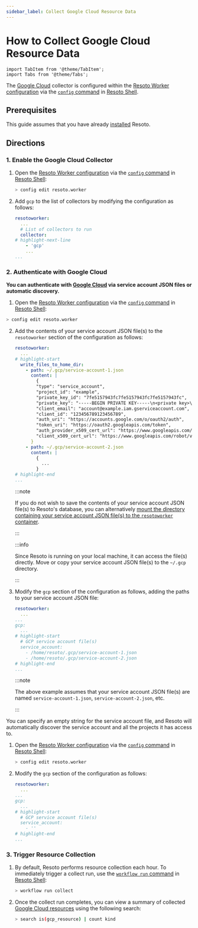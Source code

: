 ```yaml
---
sidebar_label: Collect Google Cloud Resource Data
---
```


# How to Collect Google Cloud Resource Data

```mdx-code-block
import TabItem from '@theme/TabItem';
import Tabs from '@theme/Tabs';
```

The [Google Cloud](../../reference/unified-data-model/gcp.md) collector is configured within the [Resoto Worker configuration](../../reference/configuration/index.md) via the [`config` command](../../reference/cli/setup-commands/configs/index.md) in [Resoto Shell](../../reference/components/shell.md).

## Prerequisites

This guide assumes that you have already [installed](../../getting-started/install-resoto/index.md) Resoto.

## Directions

### 1. Enable the Google Cloud Collector

1. Open the [Resoto Worker configuration](../../reference/configuration/index.md) via the [`config` command](../../reference/cli/setup-commands/configs) in [Resoto Shell](../../reference/components/shell):

   ```bash
   > config edit resoto.worker
   ```

2. Add `gcp` to the list of collectors by modifying the configuration as follows:

   ```yaml title="Resoto Worker configuration"
   resotoworker:
     ...
     # List of collectors to run
     collector:
   # highlight-next-line
       - 'gcp'
       ...
   ...
   ```

### 2. Authenticate with Google Cloud

**You can authenticate with [Google Cloud](../../reference/unified-data-model/gcp.md) via service account JSON files or automatic discovery.**

<Tabs>
<TabItem value="service-account-json" label="Service Account JSON">

1. Open the [Resoto Worker configuration](../../reference/configuration/index.md) via the [`config` command](../../reference/cli/setup-commands/configs) in [Resoto Shell](../../reference/components/shell):

```bash
> config edit resoto.worker
```

2. Add the contents of your service account JSON file(s) to the `resotoworker` section of the configuration as follows:

   ```yaml title="Resoto Worker configuration"
   resotoworker:
     ...
   # highlight-start
     write_files_to_home_dir:
       - path: ~/.gcp/service-account-1.json
         content: |
           {
           "type": "service_account",
           "project_id": "example",
           "private_key_id": "7fe5157943fc7fe5157943fc7fe5157943fc",
           "private_key": "-----BEGIN PRIVATE KEY-----\n<private key>\n-----END PRIVATE KEY-----\n",
           "client_email": "account@example.iam.gserviceaccount.com",
           "client_id": "123456789123456789",
           "auth_uri": "https://accounts.google.com/o/oauth2/auth",
           "token_uri": "https://oauth2.googleapis.com/token",
           "auth_provider_x509_cert_url": "https://www.googleapis.com/oauth2/v1/certs",
           "client_x509_cert_url": "https://www.googleapis.com/robot/v1/metadata/x509/account%40example.iam.gserviceaccount.com"
         }
       - path: ~/.gcp/service-account-2.json
         content: |
           {
             ...
           }
   # highlight-end
   ...
   ```

   :::note

   If you do not wish to save the contents of your service account JSON file(s) to Resoto's database, you can alternatively [mount the directory containing your service account JSON file(s) to the `resotoworker` container](../../reference/configuration/worker#mounting-configuration-files-to-container-based-installations).

   :::

   :::info

   Since Resoto is running on your local machine, it can access the file(s) directly. Move or copy your service account JSON file(s) to the `~/.gcp` directory.

   :::

3. Modify the `gcp` section of the configuration as follows, adding the paths to your service account JSON file:

   ```yaml title="Resoto Worker configuration"
   resotoworker:
     ...
   ...
   gcp:
     ...
   # highlight-start
     # GCP service account file(s)
     service_account:
       - /home/resoto/.gcp/service-account-1.json
       - /home/resoto/.gcp/service-account-2.json
   # highlight-end
   ...
   ```

   :::note

   The above example assumes that your service account JSON file(s) are named `service-account-1.json`, `service-account-2.json`, etc.

   :::

</TabItem>
<TabItem value="automatic-discovery" label="Automatic Discovery">

You can specify an empty string for the service account file, and Resoto will automatically discover the service account and all the projects it has access to.

1. Open the [Resoto Worker configuration](../../reference/configuration/index.md) via the [`config` command](../../reference/cli/setup-commands/configs) in [Resoto Shell](../../reference/components/shell):

   ```bash
   > config edit resoto.worker
   ```

2. Modify the `gcp` section of the configuration as follows:

   ```yaml title="Resoto Worker configuration"
   resotoworker:
     ...
   ...
   gcp:
     ...
   # highlight-start
     # GCP service account file(s)
     service_account:
       - ''
   # highlight-end
   ...
   ```

</TabItem>
</Tabs>

### 3. Trigger Resource Collection

1. By default, Resoto performs resource collection each hour. To immediately trigger a collect run, use the [`workflow run` command](../../reference/cli/action-commands/workflows/run.md) in [Resoto Shell](../../reference/components/shell):

   ```bash
   > workflow run collect
   ```

2. Once the collect run completes, you can view a summary of collected [Google Cloud resources](../../reference/unified-data-model/gcp.md) using the following search:

   ```bash
   > search is(gcp_resource) | count kind
   ```
